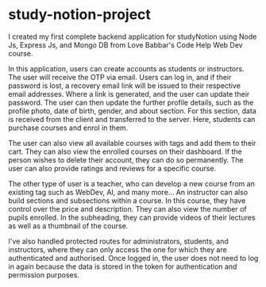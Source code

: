# study-notion-project
I created my first complete backend application for studyNotion using Node Js, Express Js, and Mongo DB from Love Babbar's Code Help Web Dev course.

In this application, users can create accounts as students or instructors. The user will receive the OTP via email. Users can log in, and if their password is lost, a recovery email link will be issued to their respective email addresses. Where a link is generated, and the user can update their password. The user can then update the further profile details, such as the profile photo, date of birth, gender, and about section. For this section, data is received from the client and transferred to the server. Here, students can purchase courses and enrol in them.

The user can also view all available courses with tags and add them to their cart. They can also view the enrolled courses on their dashboard. If the person wishes to delete their account, they can do so permanently. The user can also provide ratings and reviews for a specific course.

The other type of user is a teacher, who can develop a new course from an existing tag such as WebDev, AI, and many more... An instructor can also build sections and subsections within a course. In this course, they have control over the price and description. They can also view the number of pupils enrolled. In the subheading, they can provide videos of their lectures as well as a thumbnail of the course.

I've also handled protected routes for administrators, students, and instructors, where they can only access the one for which they are authenticated and authorised. Once logged in, the user does not need to log in again because the data is stored in the token for authentication and permission purposes.
